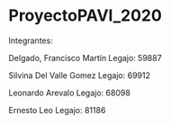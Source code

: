# ProyectoPAVI_2020

Integrantes:

Delgado, Francisco Martín
Legajo: 59887

Silvina Del Valle Gomez
Legajo: 69912

Leonardo Arevalo
Legajo: 68098

Ernesto Leo
Legajo: 81186
